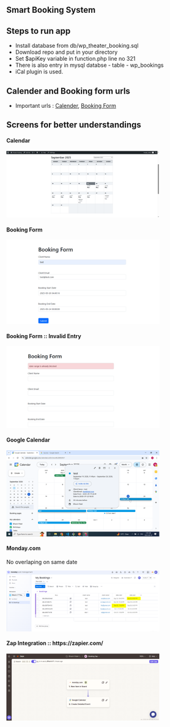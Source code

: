 ## Smart Booking System 

## Steps to run app
- Install database from db/wp_theater_booking.sql
- Download repo and put in your directory
- Set $apiKey variable in function.php line no 321
- There is also entry in mysql databse - table - wp_bookings
- iCal plugin is used.

## Calender and Booking form urls
- Important urls :  <a href="http://localhost/theater-booking/calendar/" rel="nofollow">Calender</a>, <a href="http://localhost/theater-booking/booking-form/" rel="nofollow">Booking Form</a>

## Screens for better understandings
<h4>Calendar</h4>
<img src="/snapshots/9.png" width="400px" />
<br/>

<h4>Booking Form</h4>
<img src="/snapshots/1.png" width="400px" />
<br/>

<h4>Booking Form :: Invalid Entry</h4>
<img src="/snapshots/3.png" width="400px" />
<br/>

<h4>Google Calendar</h4>
<img src="/snapshots/6.png" width="400px" />
<br/>

<h4>Monday.com</h4>
<p>No overlaping on same date</p>
<img src="/snapshots/7.png" width="400px" />
<br/>

<h4>Zap Integration :: https://zapier.com/</h4>
<img src="/snapshots/8.png" width="400px" />
<br/>